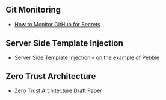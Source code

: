 ## Git Monitoring
- [How to Monitor GitHub for Secrets](https://duo.com/labs/research/how-to-monitor-github-for-secrets)

## Server Side Template Injection
- [Server Side Template Injection – on the example of Pebble](https://research.securitum.com/server-side-template-injection-on-the-example-of-pebble/)

## Zero Trust Architecture
- [Zero Trust Architecture Draft Paper](https://nvlpubs.nist.gov/nistpubs/SpecialPublications/NIST.SP.800-207-draft.pdf)
